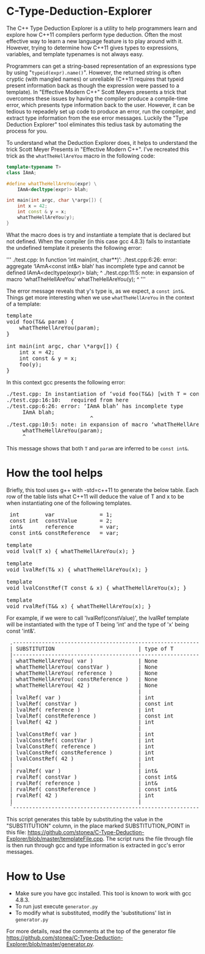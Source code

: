 # C-Type-Deduction-Explorer
The C++ Type Deduction Explorer is a utility to help programmers learn and
explore how C++11 compilers perform type deduction.  Often the most effective
way to learn a new language feature is to play around with it.  However, trying
to determine how C++11 gives types to expressions, variables, and template
typenames is not always easy.

Programmers can get a string-based representation of an expressions type by
using "`typeid(expr).name()`".  However, the returned string is often cryptic
(with mangled names) or unreliable (C++11 requires that typeid present
information back as though the expression were passed to a template).  In
"Effective Modern C++" Scott Meyers presents a trick that overcomes these
issues by having the compiler produce a compile-time error, which presents type
information back to the user.  However, it can be tedious to repeadely set up
code to produce an error, run the compiler, and extract type information from
the ese error messages.  Luckily the "Type Deduction Explorer" tool eliminates
this tedius task by automating the process for you.

To understand what the Deduction Explorer does, it helps to understand the
trick Scott Meyer Presents in "Effective Modern C++".  I've recreated this
trick as the `whatTheHellAreYou` macro in the following code:

``` c++
template<typename T>
class IAmA;

#define whatTheHellAreYou(expr) \
    IAmA<decltype(expr)> blah;

int main(int argc, char \*argv[]) {
    int x = 42;
    int const & y = x;
    whatTheHellAreYou(y);
}
```

What the macro does is try and instantiate a template that is declared but not
defined.  When the compiler (in this case gcc 4.8.3) fails to instantiate the
undefined template it presents the following error:

'''
./test.cpp: In function ‘int main(int, char\*\*)’:
./test.cpp:6:26: error: aggregate ‘IAmA<const int&> blah’ has incomplete type and cannot be defined
     IAmA<decltype(expr)> blah;
                          ^
./test.cpp:11:5: note: in expansion of macro ‘whatTheHellAreYou’
     whatTheHellAreYou(y);
     ^
'''

The error message reveals that y's type is, as we
expect, a `const int&`.  Things get more interesting when we use
`whatTheHellAreYou` in the context of a template:

<pre>
template<typename T>
void foo(T&& param) {
    whatTheHellAreYou(param);
}

int main(int argc, char \*argv[]) {
    int x = 42;
    int const & y = x;
    foo(y);
}
</pre>

In this context gcc presents the following error:

<pre>
./test.cpp: In instantiation of ‘void foo(T&&) [with T = const int&]’:
./test.cpp:16:10:   required from here
./test.cpp:6:26: error: ‘IAmA<const int&> blah’ has incomplete type
     IAmA<decltype(expr)> blah;
                          ^
./test.cpp:10:5: note: in expansion of macro ‘whatTheHellAreYou’
     whatTheHellAreYou(param);
     ^
</pre>

This message shows that both `T` and `param` are inferred to be `const int&`.

# How the tool helps

Briefly, this tool uses g++ with -std=c++11 to generate the below table.  Each
row of the table lists what C++11 will deduce the value of T and x to be when
instantiating one of the following templates.  

<pre>
 int        var              = 1;
 const int  constValue       = 2;
 int&       reference        = var;
 const int& constReference   = var;

template<typename T>
void lval(T x) { whatTheHellAreYou(x); }

template<typename T>
void lvalRef(T& x) { whatTheHellAreYou(x); }

template<typename T>
void lvalConstRef(T const & x) { whatTheHellAreYou(x); }

template<typename T>
void rvalRef(T&& x) { whatTheHellAreYou(x); }
</pre>

For example, if we were to call 'lvalRef(constValue)',  the lvalRef template will be instantiated with the type of T being 'int' and the type of 'x' being const 'int&'.

<pre>
 .---------------------------------------------------------------------------------------------------------,
 | SUBSTITUTION                          | type of T                      | type of expr                   |
 |---------------------------------------------------------------------------------------------------------|
 | whatTheHellAreYou( var )              | None                           | int                            |
 | whatTheHellAreYou( constVar )         | None                           | const int                      |
 | whatTheHellAreYou( reference )        | None                           | int&                           |
 | whatTheHellAreYou( constReference )   | None                           | const int&                     |
 | whatTheHellAreYou( 42 )               | None                           | int                            |
 |                                       |                                |                                |
 | lvalRef( var )                        | int                            | int&                           |
 | lvalRef( constVar )                   | const int                      | const int&                     |
 | lvalRef( reference )                  | int                            | int&                           |
 | lvalRef( constReference )             | const int                      | const int&                     |
 | lvalRef( 42 )                         | int                            | int&                           |
 |                                       |                                |                                |
 | lvalConstRef( var )                   | int                            | const int&                     |
 | lvalConstRef( constVar )              | int                            | const int&                     |
 | lvalConstRef( reference )             | int                            | const int&                     |
 | lvalConstRef( constReference )        | int                            | const int&                     |
 | lvalConstRef( 42 )                    | int                            | const int&                     |
 |                                       |                                |                                |
 | rvalRef( var )                        | int&                           | int&                           |
 | rvalRef( constVar )                   | const int&                     | const int&                     |
 | rvalRef( reference )                  | int&                           | int&                           |
 | rvalRef( constReference )             | const int&                     | const int&                     |
 | rvalRef( 42 )                         | int                            | int&&                          |
 |                                       |                                |                                |
 `---------------------------------------------------------------------------------------------------------'
</pre>
 
This script generates this table by substituting the value in the "SUBSTITUTION" column, in the place marked SUBSTITUTION_POINT in this file: <https://github.com/stonea/C-Type-Deduction-Explorer/blob/master/templateFile.cpp>.  The script runs the file through file is then run through gcc and type information is extracted in gcc's error messages.

# How to Use

* Make sure you have gcc installed.  This tool is known to work with gcc 4.8.3.
* To run just execute `generator.py`
* To modify what is substituted, modify the 'substitutions' list in `generator.py`

For more details, read the comments at the top of the generator file <https://github.com/stonea/C-Type-Deduction-Explorer/blob/master/generator.py>.
